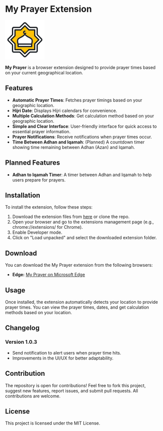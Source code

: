 # My Prayer Extension

![My Prayer Logo](./imgs/icon-128.png)

**My Prayer** is a browser extension designed to provide prayer times based on your current geographical location.

## Features

- **Automatic Prayer Times**: Fetches prayer timings based on your geographic location.
- **Hijri Date**: Displays Hijri calendars for convenience.
- **Multiple Calculation Methods**: Get calculation method based on your geographic location.
- **Simple and Clear Interface**: User-friendly interface for quick access to essential prayer information.
- **Prayer Notifications**: Receive notifications when prayer times occur.
- **Time Between Adhan and Iqamah**: (Planned) A countdown timer showing time remaining between Adhan (Azan) and Iqamah.

<!-- ## Known Issues

- **Service Worker**: Currently, the service worker does not update prayer times consistently on a daily basis. We're investigating a fix for more reliable updates.
- **Responsiveness**: The design needs improvements to be fully responsive. -->

## Planned Features

- **Adhan to Iqamah Timer**: A timer between Adhan and Iqamah to help users prepare for prayers.
  
## Installation

To install the extension, follow these steps:

1. Download the extension files from [here](https://github.com/mahmouddwidar/My-Prayer/archive/refs/heads/main.zip) or clone the repo.
2. Open your browser and go to the extensions management page (e.g., chrome://extensions/ for Chrome).
3. Enable Developer mode.
4. Click on "Load unpacked" and select the downloaded extension folder.

## Download

You can download the My Prayer extension from the following browsers:

- **Edge:** [My Prayer on Microsoft Edge](https://microsoftedge.microsoft.com/addons/detail/my-prayer/kfifklbdcpifbkeebmieolhfnkkepbgk?hl=en-US)
  
## Usage

Once installed, the extension automatically detects your location to provide prayer times. You can view the prayer times, dates, and get calculation methods based on your location.

## Changelog

### Version 1.0.3
- Send notification to alert users when prayer time hits.
- Improvements in the UI/UX for better adaptability.

## Contribution

The repository is open for contributions! Feel free to fork this project, suggest new features, report issues, and submit pull requests. All contributions are welcome.

## License

This project is licensed under the MIT License.
